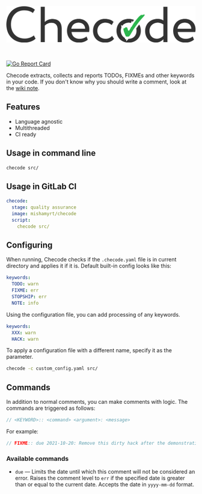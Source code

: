 <p align="center">
    <img src="https://raw.githubusercontent.com/mishamyrt/checode/master/assets/logo@2x.png" width="538px">
<p><br>

[![Go Report Card](https://goreportcard.com/badge/github.com/mishamyrt/checode)][goreportcard]

Checode extracts, collects and reports TODOs, FIXMEs and other keywords in your code. If you don't know why you should write a comment, look at the [wiki note](https://github.com/mishamyrt/checode/wiki/Maybe-you-don't-really-want-TODO).

## Features

* Language agnostic
* Multithreaded
* CI ready

## Usage in command line

```sh
checode src/
```

## Usage in GitLab CI

```yaml
checode:
  stage: quality assurance
  image: mishamyrt/checode
  script:
    checode src/
```

## Configuring

When running, Checode checks if the `.checode.yaml` file is in current directory and applies it if it is. Default built-in config looks like this:

```yaml
keywords:
  TODO: warn
  FIXME: err
  STOPSHIP: err
  NOTE: info
```

Using the configuration file, you can add processing of any keywords.

```yaml
keywords:
  XXX: warn
  HACK: warn
```

To apply a configuration file with a different name, specify it as the parameter.

```sh
checode -c custom_config.yaml src/
```

## Commands

In addition to normal comments, you can make comments with logic. The commands are triggered as follows:

```ts
// <KEYWORD>:: <command> <argument>: <message> 
```

For example:
```ts
// FIXME:: due 2021-10-20: Remove this dirty hack after the demonstration.
```

### Available commands

* `due` — Limits the date until which this comment will not be considered an error. Raises the comment level to `err` if the specified date is greater than or equal to the current date. Accepts the date in `yyyy-mm-dd` format.

[goreportcard]: https://goreportcard.com/report/github.com/mishamyrt/checode
